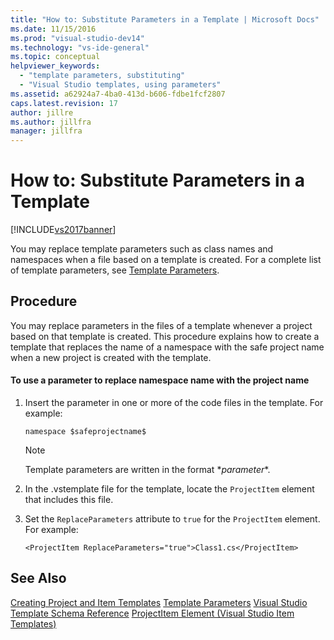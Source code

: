 ```yaml
---
title: "How to: Substitute Parameters in a Template | Microsoft Docs"
ms.date: 11/15/2016
ms.prod: "visual-studio-dev14"
ms.technology: "vs-ide-general"
ms.topic: conceptual
helpviewer_keywords:
  - "template parameters, substituting"
  - "Visual Studio templates, using parameters"
ms.assetid: a62924a7-4ba0-413d-b606-fdbe1fcf2807
caps.latest.revision: 17
author: jillre
ms.author: jillfra
manager: jillfra
---
```

# How to: Substitute Parameters in a Template
[!INCLUDE[vs2017banner](../includes/vs2017banner.md)]

You may replace template parameters such as class names and namespaces when a file based on a template is created. For a complete list of template parameters, see [Template Parameters](../ide/template-parameters.md).

## Procedure
 You may replace parameters in the files of a template whenever a project based on that template is created. This procedure explains how to create a template that replaces the name of a namespace with the safe project name when a new project is created with the template.

#### To use a parameter to replace namespace name with the project name

1. Insert the parameter in one or more of the code files in the template. For example:

    ```
    namespace $safeprojectname$
    ```

    > [!NOTE]
    > Template parameters are written in the format $*parameter*$.

2. In the .vstemplate file for the template, locate the `ProjectItem` element that includes this file.

3. Set the `ReplaceParameters` attribute to `true` for the `ProjectItem` element. For example:

    ```
    <ProjectItem ReplaceParameters="true">Class1.cs</ProjectItem>
    ```

## See Also
 [Creating Project and Item Templates](../ide/creating-project-and-item-templates.md)
 [Template Parameters](../ide/template-parameters.md)
 [Visual Studio Template Schema Reference](../extensibility/visual-studio-template-schema-reference.md)
 [ProjectItem Element (Visual Studio Item Templates)](../extensibility/projectitem-element-visual-studio-item-templates.md)
